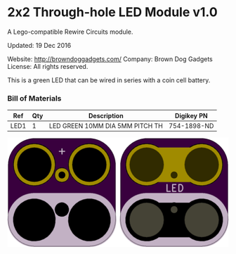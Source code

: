 <!--- start title --->
# 2x2 Through-hole LED Module v1.0
A Lego-compatible Rewire Circuits module.


Updated: 19 Dec 2016

Website: http://browndoggadgets.com/
Company: Brown Dog Gadgets
License: All rights reserved.

<!--- end title --->
This is a green LED that can be wired in series with a coin cell battery.

### Bill of Materials

<!--- bom start --->
|Ref|Qty|Description|Digikey PN|
|---|---|-----------|------|
|LED1|1|LED GREEN 10MM DIA 5MM PITCH TH|754-1898-ND|


<!--- bom end --->

![Gerber Preview](preview.png)


